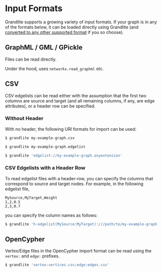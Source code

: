 # Input Formats

Grandlite supports a growing variety of input formats. If your graph is in any of the formats below, it can be loaded directly using Grandlite (and [converted to any other supported format](Conversion.md) if you so choose).

## GraphML / GML / GPickle

Files can be read directly.

Under the hood, uses `networkx.read_graphml` etc.

## CSV

CSV edgelists can be read either with the assumption that the first two columns are source and target (and all remaining columns, if any, are edge attributes), or a header row can be specified.

### Without Header

With no header, the following URI formats for import can be used:

```bash
$ grandlite my-example-graph.csv
```

```bash
$ grandlite my-example-graph.edgelist
```

```bash
$ grandlite 'edgelist://my-example-graph.anyextension'
```

### CSV Edgelists with a Header Row

To read edgelist files with a header-row, you can specify the columns that correspond to source and target nodes. For example, in the following edgelist file,

```csv
MySource,MyTarget,Weight
1,2,0.5
2,3,0.7
```

you can specify the column names as follows:

```bash
$ grandlite 'h-edgelist(MySource:MyTarget):///path/to/my-example-graph.csv'
```

## OpenCypher

Vertex/Edge files in the OpenCypher import format can be read using the `vertex:` and `edge:` prefixes.

```bash
$ grandlite 'vertex:vertices.csv;edge:edges.csv'
```
